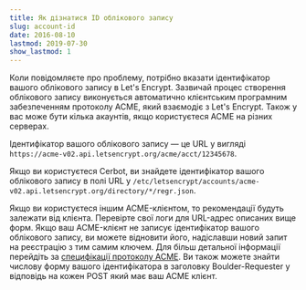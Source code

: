 ```yaml
---
title: Як дізнатися ID облікового запису
slug: account-id
date: 2016-08-10
lastmod: 2019-07-30
show_lastmod: 1
---
```



Коли повідомляєте про проблему, потрібно вказати ідентифікатор вашого облікового запису в Let's Encrypt. Зазвичай процес створення облікового запису виконується автоматично клієнтським програмним забезпеченням протоколу ACME, який взаємодіє з Let's Encrypt. Також у вас може бути кілька акаунтів, якщо користуєтеся ACME на різних серверах.

Ідентифікатор вашого облікового запису — це URL у вигляді `https://acme-v02.api.letsencrypt.org/acme/acct/12345678`.

Якщо ви користуєтеся Cerbot, ви знайдете ідентифікатор вашого облікового запису в полі URL у `/etc/letsencrypt/accounts/acme-v02.api.letsencrypt.org/directory/*/regr.json`.

Якщо ви користуєтеся іншим ACME-клієнтом, то рекомендації будуть залежати від клієнта. Перевірте свої логи для URL-адрес описаних вище форм. Якщо ваш ACME-клієнт не записує ідентифікатор вашого облікового запису, ви можете відновити його, надіславши новий запит на реєстрацію з тим самим ключем. Для більш детальної інформації перейдіть за [специфікації протоколу ACME](https://tools.ietf.org/html/rfc8555#section-7.3). Ви також можете знайти числову форму вашого ідентифікатора в заголовку Boulder-Requester у відповідь на кожен POST який має ваш ACME клієнт.
